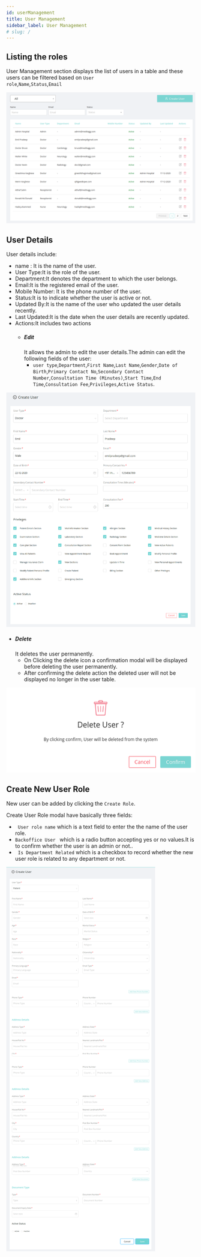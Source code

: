 ```yaml
---
id: userManagement
title: User Management
sidebar_label: User Management
# slug: /
---
```


## Listing the roles

User Management section displays the list of users in a table and these users can be filtered based on <code>User role</code>,<code>Name</code>,<code>Status</code>,<code>Email</code>

![List of Users](assets/userManagement/userManagementList.png)

## User Details

User details include:

- name : It is the name of the user.
- User Type:It is the role of the user.
- Department:It denotes the department to which the user belongs.
- Email:It is the registered email of the user.
- Mobile Number: It is the phone number of the user.
- Status:It is to indicate whether the user is active or not.
- Updated By:It is the name of the user who updated the user details recently.
- Last Updated:It is the date when the user details are recently updated.
- Actions:It includes two actions
  - ##### Edit
    It allows the admin to edit the user details.The admin can edit the following fields of the user:
    - `user type`,`Department`,`First Name`,`Last Name`,`Gender`,`Date of Birth`,`Primary Contact No`,`Secondary Contact Number`,`Consultation Time (Minutes)`,`Start Time`,`End Time`,`Consultation Fee`,`Privileges`,`Active Status`.


![edit user](assets/userManagement/editUser.png)

  - ##### Delete
    It deletes the user permanently.
    - On Clicking the delete icon a confirmation modal will be displayed before deleting the user permanently.
    - After confirming the delete action the deleted user will not be displayed no longer in the user table.
    
![delete user](assets/userManagement/deleteUser.png)

## Create New User Role

New user can be added by clicking the <code>Create Role</code>.

Create User Role modal have basically three fields:

- <code> User role name</code> which is a text field to enter the the name of the user role.
- <code>Backoffice User </code> which is a radio button accepting yes or no values.It is to confirm whether the user is an admin or not..
- <code> Is Department Related</code> which is a checkbox to record whether the new user role is related to any department or not.

![Create new user](assets/userManagement/createNewUserRole.png)